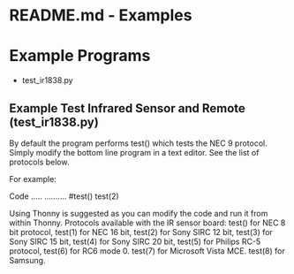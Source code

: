 
# README.md - Examples

# Example Programs
- test_ir1838.py


## Example Test Infrared Sensor and Remote  (test_ir1838.py)

By default the program performs test() which tests the NEC 9 protocol.
Simply modify the bottom line program in a text editor.  See the list of protocols below.

For example:

Code .....
..........
#test() 
test(2)

Using Thonny is suggested as you can modify the code and run it from within Thonny.
Protocols available with the IR sensor board:
test() for NEC 8 bit protocol,
test(1) for NEC 16 bit,
test(2) for Sony SIRC 12 bit,
test(3) for Sony SIRC 15 bit,
test(4) for Sony SIRC 20 bit,
test(5) for Philips RC-5 protocol,
test(6) for RC6 mode 0.
test(7) for Microsoft Vista MCE.
test(8) for Samsung.

